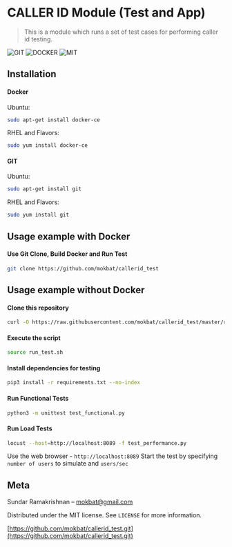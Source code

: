 # CALLER ID Module (Test and App)
> This is a module which runs a set of test cases for performing caller id testing.

![GIT][git-image]
![DOCKER][docker-image]
![MIT][mit-license]

[mit-license]: https://img.shields.io/github/license/mashape/apistatus.svg
[git-image]: https://img.shields.io/github/release/qubyte/rubidium.svg
[docker-image]: https://img.shields.io/badge/docker-automated-green.svg
[docker-vers]: https://img.shields.io/badge/docker-18.03-blue.svg

## Installation

#### Docker
Ubuntu:

```sh
sudo apt-get install docker-ce
```

RHEL and Flavors:

```sh
sudo yum install docker-ce
```

#### GIT
Ubuntu:

```sh
sudo apt-get install git
```

RHEL and Flavors:

```sh
sudo yum install git
```

## Usage example with Docker

#### Use Git Clone, Build Docker and Run Test
```sh
git clone https://github.com/mokbat/callerid_test
```

## Usage example without Docker

#### Clone this repository
```sh
curl -O https://raw.githubusercontent.com/mokbat/callerid_test/master/run_test.sh
```

#### Execute the script
```sh
source run_test.sh
```

#### Install dependencies for testing
```sh
pip3 install -r requirements.txt --no-index
```

#### Run Functional Tests
```sh
python3 -m unittest test_functional.py
```

#### Run Load Tests
```sh
locust --host=http://localhost:8089 -f test_performance.py
```
Use the web browser - ```http://localhost:8089```
Start the test by specifying ```number of users``` to simulate and ```users/sec```

## Meta

Sundar Ramakrishnan – mokbat@gmail.com

Distributed under the MIT license. See ``LICENSE`` for more information.

[https://github.com/mokbat/callerid_test.git](https://github.com/mokbat/callerid_test.git)

<!-- Markdown link & img dfn's -->
[mit-license]: https://img.shields.io/github/license/mashape/apistatus.svg
[git-image]: https://img.shields.io/github/release/qubyte/rubidium.svg
[git-vers]: https://img.shields.io/github/release/qubyte/rubidium.svg
[docker-image]: https://img.shields.io/badge/docker-automated-green.svg
[docker-vers]: https://img.shields.io/badge/docker-18.03-blue.svg
